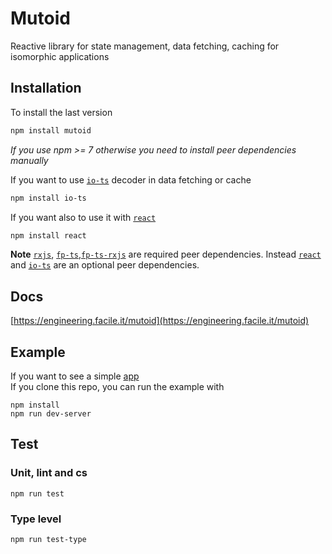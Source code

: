 # Mutoid

Reactive library for state management, data fetching, caching for isomorphic applications

## Installation

To install the last version

```sh
npm install mutoid
```

_If you use npm >= 7 otherwise you need to install peer dependencies manually_

If you want to use [`io-ts`](https://github.com/gcanti/io-ts) decoder in data fetching or cache

```sh
npm install io-ts
```

If you want also to use it with [`react`](https://github.com/facebook/react)

```sh
npm install react
```

**Note** [`rxjs`](https://github.com/ReactiveX/rxjs), [`fp-ts`](https://github.com/gcanti/fp-ts),[`fp-ts-rxjs`](https://github.com/gcanti/fp-ts-rxjs) are required peer dependencies.
Instead [`react`](https://github.com/facebook/react) and [`io-ts`](https://github.com/gcanti/io-ts) are an optional peer dependencies.

## Docs

[https://engineering.facile.it/mutoid](https://engineering.facile.it/mutoid)

## Example

If you want to see a simple [app](https://github.com/facile-it/mutoid/tree/master/example)  
If you clone this repo, you can run the example with

```console
npm install
npm run dev-server
```

## Test

### Unit, lint and cs

```console
npm run test
```

### Type level

```console
npm run test-type
```
